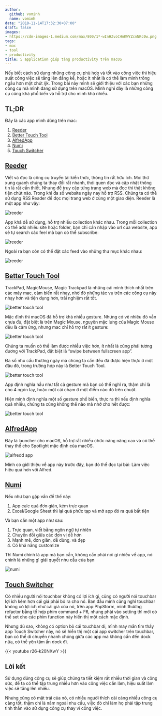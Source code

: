 ```yaml
---
author:
  github: vominh
  name: vominh
date: "2018-11-14T17:32:30+07:00"
draft: false
images:
- https://cdn-images-1.medium.com/max/800/1*-wInHZvoCHnKWYZcnNKc0w.png
tags:
- mac
- tool
- productivity
title: 5 application giúp tăng productivity trên macOS
---
```


Nếu biết cách sử dụng những công cụ phù hợp và tốt vào công việc thì hiệu suất công việc sẽ tăng lên đáng kể, hoặc ít nhất là có thể làm mình trông ngầu hơn một chút /jk. Trong bài này mình sẽ giới thiệu với các bạn những công cụ mà mình đang sử dụng trên macOS. Mình nghĩ đây là những công cụ cũng khá phổ biến và hỗ trợ cho mình khá nhiều.

## TL;DR

Đây là các app mình dùng trên mac:

1. [Reeder](http://reederapp.com/)
2. [Better Touch Tool](https://folivora.ai/)
3. [AlfredApp](https://www.alfredapp.com/)
4. [Numi](https://numi.io/)
5. [Touch Switcher](https://hazeover.com/touchswitcher.html)

## [Reeder](http://reederapp.com/)

Viết và đọc là công cụ truyền tải kiến thức, thông tin rất hữu ích. Mọi thứ xung quanh chúng ta thay đổi rất nhanh, thói quen đọc và cập nhật thông tin là rất cần thiết. Nhưng để truy cập từng trang web mà đọc thì thật không tiện chút nào. Trong khi đa số website ngày nay hỗ trợ RSS. Chúng ta có thể sử dụng RSS Reader để đọc mọi trang web ở cùng một giao diện. Reeder là một app như vậy:

![reeder](https://cdn-images-1.medium.com/max/2000/1*N-6ORa5wuyU7Q9reZufovg.png)

App khá dễ sử dụng, hỗ trợ nhiều collection khác nhau. Trong mỗi collection có thể add nhiều site hoặc folder, bạn chỉ cần nhập vào url của website, app sẽ tự search các feel mà bạn có thể subscribe:

![reeder](https://cdn-images-1.medium.com/max/1600/1*KqcL4aKw6Dt2nXdU4JWm_w.png)

Ngoài ra bạn còn có thể đặt các feed vào những thư mục khác nhau:

![reeder](https://cdn-images-1.medium.com/max/2000/1*JYQHtLmpzJTXqZPUQZpD3g.png)

## [Better Touch Tool](https://folivora.ai/)

TrackPad, MagicMouse, Magic Trackpad là những cái mình thích nhất trên các máy mac, cảm biến rất nhạy, nhờ đó những tác vụ trên các công cụ này nhạy hơn và tiện dụng hơn, trải nghiệm rất tốt.

![better touch tool](https://cdn-images-1.medium.com/max/1600/1*-wInHZvoCHnKWYZcnNKc0w.png)

Mặc định thì macOS đã hỗ trợ khá nhiều gesture. Nhưng có vẻ nhiêu đó vẫn chưa đủ, đặt biệt là trên Magic Mouse, nguyên mặc lưng của Magic Mouse đều là cảm ứng, nhưng mac chỉ hỗ trợ rất ít gesture:

![better touch tool](https://cdn-images-1.medium.com/max/1600/1*dIexUbfl5-JYsRpUO3NX8w.png)

Chúng ta muốn có thể làm được nhiều việc hơn, ít nhất là cũng phải tương đương với TrackPad, đặt biệt là “swipe between fullscreen app”.

Đa số nhu cầu thương ngày mà chúng ta cần đều đã được hiện thực ở một đâu đó, trong trường hợp này là Better Touch Tool.

![better touch tool](https://cdn-images-1.medium.com/max/2000/1*VGoaGX_qG12E4uGpAw_jFw.png)

App định nghĩa hầu như tất cả gesture mà bạn có thể nghĩ ra, thậm chí là cho 4 ngón tay, hoặc một cái chạm ở một điểm nào đó trên chuột.

Hiện mình định nghĩa một số gesture phổ biến, thực ra thì nếu định nghĩa quá nhiều, chúng ta cũng không thể nào mà nhớ cho hết được:

![better touch tool](https://cdn-images-1.medium.com/max/2000/1*L7fU2DMZ7c4D34SF6o_bGg.png)

## [AlfredApp](https://www.alfredapp.com/)

Đây là launcher cho macOS, hỗ trợ rất nhiều chức năng nâng cao và có thể thay thế cho Spotlight mặc định của macOS.

![alfredd app](https://cdn-images-1.medium.com/max/2000/1*ti6wALPSXP9PifwJ7oLkJg.png)

Mình có giới thiệu về app này trước đây, bạn đó thể đọc tại bài: Làm việc hiệu quả hơn với Alfred.

## [Numi](https://numi.io/)

Nếu như bạn gặp vấn đề thế này:

1. App calc quá đơn giản, kém trực quan
1. Excel/Google Sheet thì lại quá phức tạp và mở app đó ra quá bất tiện

Và bạn cần một app như sau:

1. Trực quan, viết bằng ngôn ngữ tự nhiên
2. Chuyển đổi giữa các đơn vị dễ hơn
3. Mạnh mẽ, đơn giản, dễ dùng, và đẹp
4. Có khả năng customize

Thì Numi chính là app mà bạn cần, không cần phải nói gì nhiều về app, nó chính là những gì giải quyết nhu cầu của bạn

![numi](https://cdn-images-1.medium.com/max/2000/1*GPA2FDbQEqX3d7v3KApDfg.png)

## [Touch Switcher](https://hazeover.com/touchswitcher.html)

Có nhiều người nói touchbar không có lợi ích gì, cũng có người nói touchbar lợi ích kém hơn cái giá phải bỏ ra cho nó. Ban đầu mình cũng nghĩ touchbar không có lợi ích như cái giá của nó, trên app PhpStorm, mình thường refactor bằng tổ hợp phím command + F6, nhưng phải vào setting thì mới có thể set cho các phím function này hiển thị một cách mặc định.

Nhưng dù sao, không có option bỏ cái touchbar đi, mình may mắn tìm thấy app Touch Switcher này, nó sẽ hiển thị một cái app switcher trên touchbar, bạn có thể di chuyển nhanh chóng giữa các app mà không cần đến dock nữa, có thể yên tâm ẩn dock đi.

{{< youtube r26-k20NXwY >}}

## Lời kết

Sử dụng đúng công cụ sẽ giúp chúng ta tiết kiệm rất nhiều thời gian và công sức, để ta có thể tập trung nhiều hơn vào công việc cần làm, hiệu suất làm việc sẽ tăng lên nhiều.

Nhưng cũng có mặt trái của nó, có nhiều người thích cài càng nhiều công cụ càng tốt, thậm chí là nằm ngoài nhu cầu, việc đó chỉ làm họ phải tập trung tinh thần vào sử dụng công cụ thay vì công việc.
